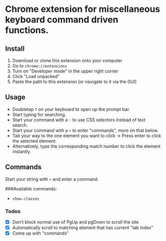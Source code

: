 # Chrome extension for miscellaneous keyboard command driven functions.

## Install
1. Download or clone this extension onto your computer
2. Go to `chrome://extensions`
3. Turn on "Developer mode" in the upper right corner
4. Click "Load unpacked"
5. Paste the path to this extension (or navigate to it via the GUI)

## Usage
* Doubletap `f` on your keyboard to open up the prompt bar.
* Start typing for searching.
* Start your command with a `:` to use CSS selectors instead of text search.
* Start your command with a `>` to enter "commands", more on that below.
* Tab your way to the one element you want to click -> Press enter to click the selected element.
* Alternatively, type the corresponding match number to click the element instantly.

## Commands
Start your string with `>` and enter a command.

###Available commands:
* `show-classes`

### Todos
- [x] Don't block normal use of PgUp and pgDown to scroll the site
- [x] Automatically scroll to matching element that has current "tab index"
- [x] Come up with "commands"
